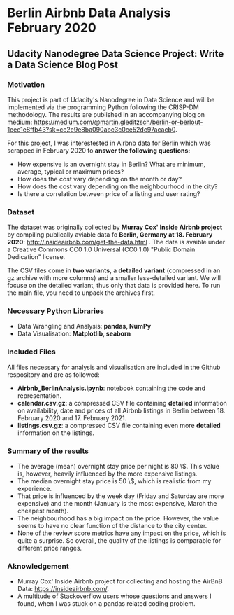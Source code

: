 # Berlin Airbnb Data Analysis February 2020

## Udacity Nanodegree Data Science Project: Write a Data Science Blog Post


### Motivation
This project is part of Udacity's Nanodegree in Data Science and will be implemented via the programming Python following the CRISP-DM methodology. The results are published in an accompanying blog on medium: https://medium.com/@martin.gleditzsch/berlin-or-berlout-1eee1e8ffb43?sk=cc2e9e8ba090abc3c0ce52dc97acacb0.

For this project, I was  interestested in Airbnb data for Berlin which was scrapped in February 2020 to **answer the following questions:**
* How expensive is an overnight stay in Berlin? What are minimum, average, typical or maximum prices?
* How does the cost vary depending on the month or day?
* How does the cost vary depending on the neighbourhood in the city?
* Is there a correlation between price of a listing and user rating?

### Dataset
The dataset was originally collected by **Murray Cox' Inside Airbnb project**  by compiling publically aviable data fo **Berlin, Germany at  18. February 2020**: http://insideairbnb.com/get-the-data.html .
The data is avaible under a Creative Commons CC0 1.0 Universal (CC0 1.0) "Public Domain Dedication" license.

The CSV files come in **two variants**, a **detailed variant** (compressed in an gz archive with more columns) and a smaller less-detailed variant. We will focuse on the detailed variant, thus only that data is provided here. To run the main file, you need to unpack the archives first.

### Necessary Python Libraries 
* Data Wrangling and Analysis: **pandas, NumPy**
* Data Visualisation: **Matplotlib, seaborn**

### Included Files
All files necessary for analysis and visualisation are included in the Github respository and are as followed:
* **Airbnb_BerlinAnalysis.ipynb**: notebook containing the code and representation.
* **calendar.csv.gz**: a compressed CSV file containing **detailed** information on availability, date and prices of all Airbnb listings in Berlin between 18. February 2020 and 17. February 2021.
* **listings.csv.gz**: a compressed CSV file containing even more **detailed** information on the listings.

### Summary of the results

* The average (mean) overnight stay price per night is 80 \\$.  This value is, however, heavily influenced by the more expensive listings. 
* The median overnight stay price is 50 \\$, which is realistic from my experience.
* That price is influenced by the week day (Friday and Saturday are more expensive) and the month (January is the most expensive, March the cheapest month).
* The neighbourhood has a big impact on the price. However, the value seems to have no clear function of the distance to the city center.
* None of the review score metrics have any impact on the price, which is quite a surprise. So overall, the quality of the listings is comparable for different price ranges.


### Aknowledgement
* Murray Cox' Inside Airbnb project for collecting and hosting the AirBnB Data: https://insideairbnb.com/.
* A multitude of Stackoverflow users whose questions and answers I found, when I was stuck on a pandas related coding problem.
